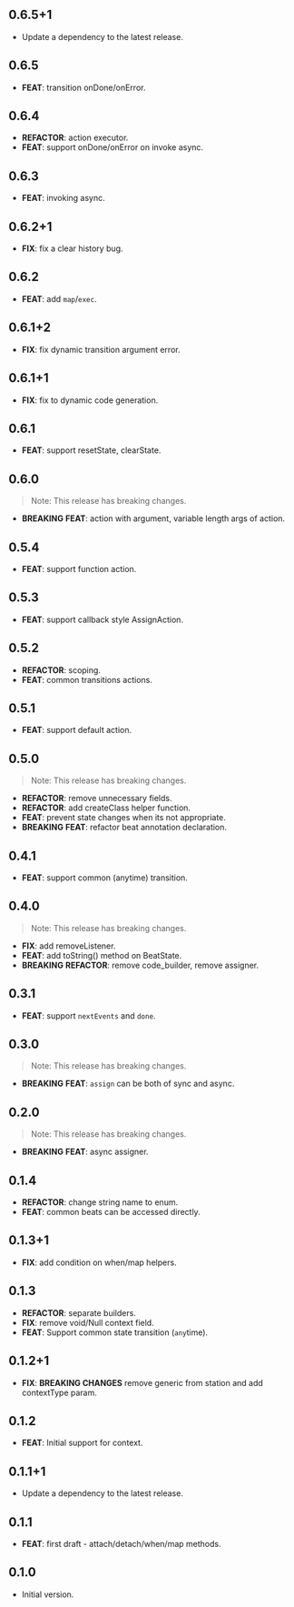 ## 0.6.5+1

 - Update a dependency to the latest release.

## 0.6.5

 - **FEAT**: transition onDone/onError.

## 0.6.4

 - **REFACTOR**: action executor.
 - **FEAT**: support onDone/onError on invoke async.

## 0.6.3

 - **FEAT**: invoking async.

## 0.6.2+1

 - **FIX**: fix a clear history bug.

## 0.6.2

 - **FEAT**: add `map`/`exec`.

## 0.6.1+2

 - **FIX**: fix dynamic transition argument error.

## 0.6.1+1

 - **FIX**: fix to dynamic code generation.

## 0.6.1

 - **FEAT**: support resetState, clearState.

## 0.6.0

> Note: This release has breaking changes.

 - **BREAKING** **FEAT**: action with argument, variable length args of action.

## 0.5.4

 - **FEAT**: support function action.

## 0.5.3

 - **FEAT**: support callback style AssignAction.

## 0.5.2

 - **REFACTOR**: scoping.
 - **FEAT**: common transitions actions.

## 0.5.1

 - **FEAT**: support default action.

## 0.5.0

> Note: This release has breaking changes.

 - **REFACTOR**: remove unnecessary fields.
 - **REFACTOR**: add createClass helper function.
 - **FEAT**: prevent state changes when its not appropriate.
 - **BREAKING** **FEAT**: refactor beat annotation declaration.

## 0.4.1

 - **FEAT**: support common (anytime) transition.

## 0.4.0

> Note: This release has breaking changes.

 - **FIX**: add removeListener.
 - **FEAT**: add toString() method on BeatState.
 - **BREAKING** **REFACTOR**: remove code_builder, remove assigner.

## 0.3.1

 - **FEAT**: support `nextEvents` and `done`.

## 0.3.0

> Note: This release has breaking changes.

 - **BREAKING** **FEAT**: `assign` can be both of sync and async.

## 0.2.0

> Note: This release has breaking changes.

 - **BREAKING** **FEAT**: async assigner.

## 0.1.4

 - **REFACTOR**: change string name to enum.
 - **FEAT**: common beats can be accessed directly.

## 0.1.3+1

 - **FIX**: add condition on when/map helpers.

## 0.1.3

 - **REFACTOR**: separate builders.
 - **FIX**: remove void/Null context field.
 - **FEAT**: Support common state transition (`any`time).

## 0.1.2+1

 - **FIX**: **BREAKING CHANGES** remove generic from station and add contextType param.

## 0.1.2

 - **FEAT**: Initial support for context.

## 0.1.1+1

 - Update a dependency to the latest release.

## 0.1.1

 - **FEAT**: first draft - attach/detach/when/map methods.

## 0.1.0

- Initial version.
